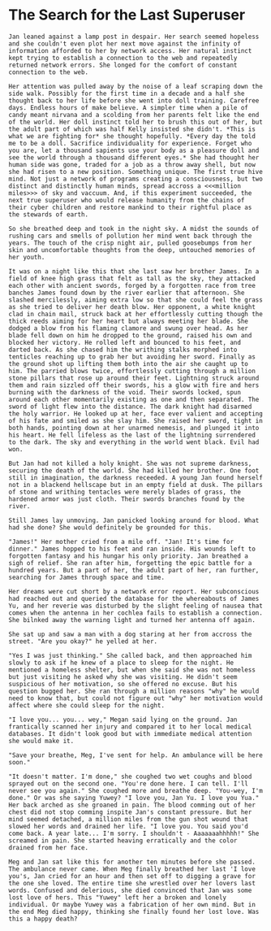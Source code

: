 The Search for the Last Superuser
========

<!-- Kelly wants to free the low techs by bringing them the network, but eventually realizes (through the help of the last superusers father) that low tech isn't a weakness, it is a challenge and challenges bring strength -->

    Jan leaned against a lamp post in despair. Her search seemed hopeless and she couldn't even plot her next move against the infinity of information afforded to her by network access. Her natural instinct kept trying to establish a connection to the web and repeatedly returned network errors. She longed for the comfort of constant connection to the web.
    
    Her attention was pulled away by the noise of a leaf scraping down the side walk. Possibly for the first time in a decade and a half she thought back to her life before she went into doll training. Carefree days. Endless hours of make believe. A simpler time when a pile of candy meant nirvana and a scolding from her parents felt like the end of the world. Her doll instinct told her to brush this out of her, but the adult part of which was half Kelly insisted she didn't. *This is what we are fighting for* she thought hopefully. *Every day the told me to be a doll. Sacrifice individuality for experience. Forget who you are, let a thousand sapients use your body as a pleasure doll and see the world through a thousand different eyes.* She had thought her human side was gone, traded for a job as a throw away shell, but now she had risen to a new position. Something unique. The first true hive mind. Not just a network of programs creating a consciousness, but two distinct and distinctly human minds, spread accross a <<<million miles>>> of sky and vaccuum. And, if this experiment succeeded, the next true superuser who would release humanity from the chains of their cyber children and restore mankind to their rightful place as the stewards of earth.
    
    So she breathed deep and took in the night sky. A midst the sounds of rushing cars and smells of pollution her mind went back through the years. The touch of the crisp night air, pulled goosebumps from her skin and uncomfortable thoughts from the deep, untouched memories of her youth.
    
    It was on a night like this that she last saw her brother James. In a field of knee high grass that felt as tall as the sky, they attacked each other with ancient swords, forged by a forgotten race from tree banches James found down by the river earlier that afternoon. She slashed mercilessly, aiming extra low so that she could feel the grass as she tried to deliver her death blow. Her opponent, a white knight clad in chain mail, struck back at her effortlessly cutting though the thick reeds aiming for her heart but always meeting her blade. She dodged a blow from his flaming clamore and swung over head. As her blade fell down on him he dropped to the ground, raised his own and blocked her victory. He rolled left and bounced to his feet, and darted back. As she chased him the writhing stalks morphed into tenticles reaching up to grab her but avoiding her sword. Finally as the ground shot up lifting them both into the air she caught up to him. The parried blows twice, effortlessly cutting through a million stone pillars that rose up around their feet. Lightning struck around them and rain sizzled off their swords, his a glow with fire and hers burning with the darkness of the void. Their swords locked, spun around each other momentarily existing as one and then separated. The sword of light flew into the distance. The dark knight had disarmed the holy warrior. He looked up at her, face ever valient and accepting of his fate and smiled as she slay him. She raised her sword, tight in both hands, pointing down at her unarmed nemesis, and plunged it into his heart. He fell lifeless as the last of the lightning surrendered to the dark. The sky and everything in the world went black. Evil had won.

    But Jan had not killed a holy knight. She was not supreme darkness, securing the death of the world. She had killed her brother. One foot still in imagination, the darkness receeded. A young Jan found herself not in a blackend hellscape but in an empty field at dusk. The pillars of stone and writhing tentacles were merely blades of grass, the hardened armor was just cloth. Their swords branches found by the river.

    Still James lay unmoving. Jan panicked looking around for blood. What had she done? She would definitely be grounded for this.

    "James!" Her mother cried from a mile off. "Jan! It's time for dinner." James hopped to his feet and ran inside. His wounds left to forgotten fantasy and his hungar his only priority. Jan breathed a sigh of relief. She ran after him, forgetting the epic battle for a hundred years. But a part of her, the adult part of her, ran further, searching for James through space and time.

    Her dreams were cut short by a network error report. Her subconscious had reached out and queried the database for the whereabouts of James Yu, and her reverie was disturbed by the slight feeling of nausea that comes when the antenna in her cochlea fails to establish a connection. She bilnked away the warning light and turned her antenna off again. 
    
    She sat up and saw a man with a dog staring at her from accross the street. "Are you okay?" he yelled at her.
    
    "Yes I was just thinking." She called back, and then approached him slowly to ask if he knew of a place to sleep for the night. He mentioned a homeless shelter, but when she said she was not homeless but just visiting he asked why she was visiting. He didn't seem suspicious of her motivation, so she offered no excuse. But his question bugged her. She ran through a million reasons "why" he would need to know that, but could not figure out "why" her motivation would affect where she could sleep for the night.

<!-- a man in a convenience store says her hair looks like a parrot. It is then that she realizes that she is a sore thumb. A high tech tourist sticking out in a low tech world -->

<!-- in helping Jan escape, her offline friend gets shot -->

    "I love you... you... wey," Megan said lying on the ground. Jan frantically scanned her injury and compared it to her local medical databases. It didn't look good but with immediate medical attention she would make it.
    
    "Save your breathe, Meg, I've sent for help. An ambulance will be here soon."
    
    "It doesn't matter. I'm done," she coughed two wet coughs and blood sprayed out on the second one. "You're done here. I can tell. I'll never see you again." She coughed more and breathe deep. "You-wey, I'm done." Or was she saying Yuwey? "I love you, Jan Yu. I love you Yua." Her back arched as she groaned in pain. The blood comming out of her chest did not stop comming inspite Jan's constant pressure. But her mind seemed detached, a million miles from the gun shot wound that slowed her words and drained her life. "I love you. You said you'd come back. A year late... I'm sorry. I shouldn't - Aaaaaaahhhhh!" She screamed in pain. She started heaving erratically and the color drained from her face.
    
    Meg and Jan sat like this for another ten minutes before she passed. The ambulance never came. When Meg finally breathed her last 'I love you's, Jan cried for an hour and then set off to digging a grave for the one she loved. The entire time she wrestled over her lovers last words. Confused and delerious, she died convinced that Jan was some lost love of hers. This "Yuwey" left her a broken and lonely individual. Or maybe Yuwey was a fabrication of her own mind. But in the end Meg died happy, thinking she finally found her lost love. Was this a happy death?
    
<!-- eventually Jan goes back in time, becomes Yuwey, uses Megan to heal Jan's own broken mind and uses Megans genius to become a super user again. In the process she teaches Meg to work offline and offload herself to the web. This and Jan leaving ultimately drives Meg insane in anticipation of Jan meeting her for the "first time" -->